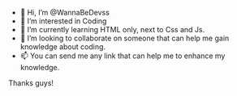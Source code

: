 - 👋 Hi, I’m @WannaBeDevss
- 👀 I’m interested in Coding
- 🌱 I’m currently learning HTML only, next to Css and Js.
- 💞️ I’m looking to collaborate on someone that can help me gain knowledge about coding.
- 📫 You can send me any link that can help me to enhance my knowledge.


Thanks guys!
